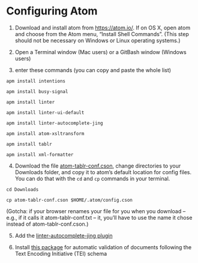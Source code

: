 # Configuring Atom #

1. Download and install atom from https://atom.io/. If on OS X, open atom and choose from the Atom menu, “Install Shell Commands”. (This step should not be necessary on Windows or Linux operating systems.)

2. Open a Terminal window (Mac users) or a GitBash window (Windows users)

3. enter these commands (you can copy and paste the whole list)

`apm install intentions`

`apm install busy-signal`

`apm install linter`

`apm install linter-ui-default`

`apm install linter-autocomplete-jing`

`apm install atom-xsltransform`

`apm install tablr`

`apm install xml-formatter`

4. Download the file [atom-tablr-conf.cson](http://hcmid.github.io/tech/atom-tablr-conf.cson), change directories to your Downloads folder, and copy it to atom’s default location for config files. You can do that with the `cd` and `cp` commands in your terminal.

`cd Downloads` 

`cp atom-tablr-conf.cson $HOME/.atom/config.cson`

(Gotcha: if your browser renames your file for you when you download – e.g., if it calls it atom-tablr-conf.txt – it, you’ll have to use the name it chose instead of atom-tablr-conf.cson.)

5. Add the [linter-autocomplete-jing plugin](https://github.com/aerhard/linter-autocomplete-jing)

6. Install [this package](https://github.com/neelsmith/atomic-tei) for automatic validation of documents following the Text Encoding Initiative (TEI) schema
